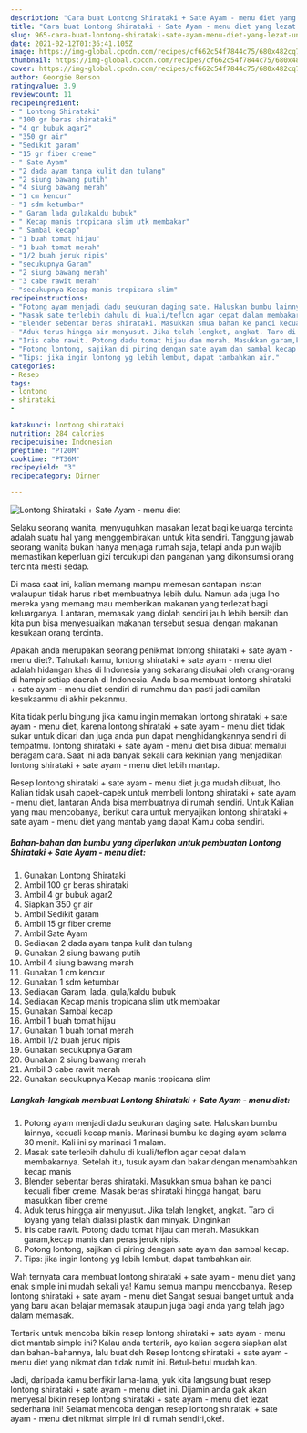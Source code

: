 ```yaml
---
description: "Cara buat Lontong Shirataki + Sate Ayam - menu diet yang lezat Untuk Jualan"
title: "Cara buat Lontong Shirataki + Sate Ayam - menu diet yang lezat Untuk Jualan"
slug: 965-cara-buat-lontong-shirataki-sate-ayam-menu-diet-yang-lezat-untuk-jualan
date: 2021-02-12T01:36:41.105Z
image: https://img-global.cpcdn.com/recipes/cf662c54f7844c75/680x482cq70/lontong-shirataki-sate-ayam-menu-diet-foto-resep-utama.jpg
thumbnail: https://img-global.cpcdn.com/recipes/cf662c54f7844c75/680x482cq70/lontong-shirataki-sate-ayam-menu-diet-foto-resep-utama.jpg
cover: https://img-global.cpcdn.com/recipes/cf662c54f7844c75/680x482cq70/lontong-shirataki-sate-ayam-menu-diet-foto-resep-utama.jpg
author: Georgie Benson
ratingvalue: 3.9
reviewcount: 11
recipeingredient:
- " Lontong Shirataki"
- "100 gr beras shirataki"
- "4 gr bubuk agar2"
- "350 gr air"
- "Sedikit garam"
- "15 gr fiber creme"
- " Sate Ayam"
- "2 dada ayam tanpa kulit dan tulang"
- "2 siung bawang putih"
- "4 siung bawang merah"
- "1 cm kencur"
- "1 sdm ketumbar"
- " Garam lada gulakaldu bubuk"
- " Kecap manis tropicana slim utk membakar"
- " Sambal kecap"
- "1 buah tomat hijau"
- "1 buah tomat merah"
- "1/2 buah jeruk nipis"
- "secukupnya Garam"
- "2 siung bawang merah"
- "3 cabe rawit merah"
- "secukupnya Kecap manis tropicana slim"
recipeinstructions:
- "Potong ayam menjadi dadu seukuran daging sate. Haluskan bumbu lainnya, kecuali kecap manis. Marinasi bumbu ke daging ayam selama 30 menit. Kali ini sy marinasi 1 malam."
- "Masak sate terlebih dahulu di kuali/teflon agar cepat dalam membakarnya. Setelah itu, tusuk ayam dan bakar dengan menambahkan kecap manis"
- "Blender sebentar beras shirataki. Masukkan smua bahan ke panci kecuali fiber creme. Masak beras shirataki hingga hangat, baru masukkan fiber creme"
- "Aduk terus hingga air menyusut. Jika telah lengket, angkat. Taro di loyang yang telah dialasi plastik dan minyak. Dinginkan"
- "Iris cabe rawit. Potong dadu tomat hijau dan merah. Masukkan garam,kecap manis dan peras jeruk nipis."
- "Potong lontong, sajikan di piring dengan sate ayam dan sambal kecap."
- "Tips: jika ingin lontong yg lebih lembut, dapat tambahkan air."
categories:
- Resep
tags:
- lontong
- shirataki
- 

katakunci: lontong shirataki  
nutrition: 284 calories
recipecuisine: Indonesian
preptime: "PT20M"
cooktime: "PT36M"
recipeyield: "3"
recipecategory: Dinner

---
```



![Lontong Shirataki + Sate Ayam - menu diet](https://img-global.cpcdn.com/recipes/cf662c54f7844c75/680x482cq70/lontong-shirataki-sate-ayam-menu-diet-foto-resep-utama.jpg)

Selaku seorang wanita, menyuguhkan masakan lezat bagi keluarga tercinta adalah suatu hal yang menggembirakan untuk kita sendiri. Tanggung jawab seorang  wanita bukan hanya menjaga rumah saja, tetapi anda pun wajib memastikan keperluan gizi tercukupi dan panganan yang dikonsumsi orang tercinta mesti sedap.

Di masa  saat ini, kalian memang mampu memesan santapan instan walaupun tidak harus ribet membuatnya lebih dulu. Namun ada juga lho mereka yang memang mau memberikan makanan yang terlezat bagi keluarganya. Lantaran, memasak yang diolah sendiri jauh lebih bersih dan kita pun bisa menyesuaikan makanan tersebut sesuai dengan makanan kesukaan orang tercinta. 



Apakah anda merupakan seorang penikmat lontong shirataki + sate ayam - menu diet?. Tahukah kamu, lontong shirataki + sate ayam - menu diet adalah hidangan khas di Indonesia yang sekarang disukai oleh orang-orang di hampir setiap daerah di Indonesia. Anda bisa membuat lontong shirataki + sate ayam - menu diet sendiri di rumahmu dan pasti jadi camilan kesukaanmu di akhir pekanmu.

Kita tidak perlu bingung jika kamu ingin memakan lontong shirataki + sate ayam - menu diet, karena lontong shirataki + sate ayam - menu diet tidak sukar untuk dicari dan juga anda pun dapat menghidangkannya sendiri di tempatmu. lontong shirataki + sate ayam - menu diet bisa dibuat memalui beragam cara. Saat ini ada banyak sekali cara kekinian yang menjadikan lontong shirataki + sate ayam - menu diet lebih mantap.

Resep lontong shirataki + sate ayam - menu diet juga mudah dibuat, lho. Kalian tidak usah capek-capek untuk membeli lontong shirataki + sate ayam - menu diet, lantaran Anda bisa membuatnya di rumah sendiri. Untuk Kalian yang mau mencobanya, berikut cara untuk menyajikan lontong shirataki + sate ayam - menu diet yang mantab yang dapat Kamu coba sendiri.

<!--inarticleads1-->

##### Bahan-bahan dan bumbu yang diperlukan untuk pembuatan Lontong Shirataki + Sate Ayam - menu diet:

1. Gunakan  Lontong Shirataki
1. Ambil 100 gr beras shirataki
1. Ambil 4 gr bubuk agar2
1. Siapkan 350 gr air
1. Ambil Sedikit garam
1. Ambil 15 gr fiber creme
1. Ambil  Sate Ayam
1. Sediakan 2 dada ayam tanpa kulit dan tulang
1. Gunakan 2 siung bawang putih
1. Ambil 4 siung bawang merah
1. Gunakan 1 cm kencur
1. Gunakan 1 sdm ketumbar
1. Sediakan  Garam, lada, gula/kaldu bubuk
1. Sediakan  Kecap manis tropicana slim utk membakar
1. Gunakan  Sambal kecap
1. Ambil 1 buah tomat hijau
1. Gunakan 1 buah tomat merah
1. Ambil 1/2 buah jeruk nipis
1. Gunakan secukupnya Garam
1. Gunakan 2 siung bawang merah
1. Ambil 3 cabe rawit merah
1. Gunakan secukupnya Kecap manis tropicana slim




<!--inarticleads2-->

##### Langkah-langkah membuat Lontong Shirataki + Sate Ayam - menu diet:

1. Potong ayam menjadi dadu seukuran daging sate. Haluskan bumbu lainnya, kecuali kecap manis. Marinasi bumbu ke daging ayam selama 30 menit. Kali ini sy marinasi 1 malam.
1. Masak sate terlebih dahulu di kuali/teflon agar cepat dalam membakarnya. Setelah itu, tusuk ayam dan bakar dengan menambahkan kecap manis
1. Blender sebentar beras shirataki. Masukkan smua bahan ke panci kecuali fiber creme. Masak beras shirataki hingga hangat, baru masukkan fiber creme
1. Aduk terus hingga air menyusut. Jika telah lengket, angkat. Taro di loyang yang telah dialasi plastik dan minyak. Dinginkan
1. Iris cabe rawit. Potong dadu tomat hijau dan merah. Masukkan garam,kecap manis dan peras jeruk nipis.
1. Potong lontong, sajikan di piring dengan sate ayam dan sambal kecap.
1. Tips: jika ingin lontong yg lebih lembut, dapat tambahkan air.




Wah ternyata cara membuat lontong shirataki + sate ayam - menu diet yang enak simple ini mudah sekali ya! Kamu semua mampu mencobanya. Resep lontong shirataki + sate ayam - menu diet Sangat sesuai banget untuk anda yang baru akan belajar memasak ataupun juga bagi anda yang telah jago dalam memasak.

Tertarik untuk mencoba bikin resep lontong shirataki + sate ayam - menu diet mantab simple ini? Kalau anda tertarik, ayo kalian segera siapkan alat dan bahan-bahannya, lalu buat deh Resep lontong shirataki + sate ayam - menu diet yang nikmat dan tidak rumit ini. Betul-betul mudah kan. 

Jadi, daripada kamu berfikir lama-lama, yuk kita langsung buat resep lontong shirataki + sate ayam - menu diet ini. Dijamin anda gak akan menyesal bikin resep lontong shirataki + sate ayam - menu diet lezat sederhana ini! Selamat mencoba dengan resep lontong shirataki + sate ayam - menu diet nikmat simple ini di rumah sendiri,oke!.

